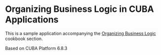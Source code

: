 # Organizing Business Logic in CUBA Applications

This is a sample application accompanying the [Organizing Business Logic](https://doc.cuba-platform.com/manual-6.8/business_logic_recipes.html) cookbook section.

Based on CUBA Platform 6.8.3
